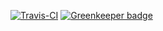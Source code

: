 [![Travis-CI](https://travis-ci.org/jonathanbp/MetaHeuristics.svg?branch=master)](https://travis-ci.org/jonathanbp/metaheuristics) [![Greenkeeper badge](https://badges.greenkeeper.io/jonathanbp/MetaHeuristics.svg)](https://greenkeeper.io/)
